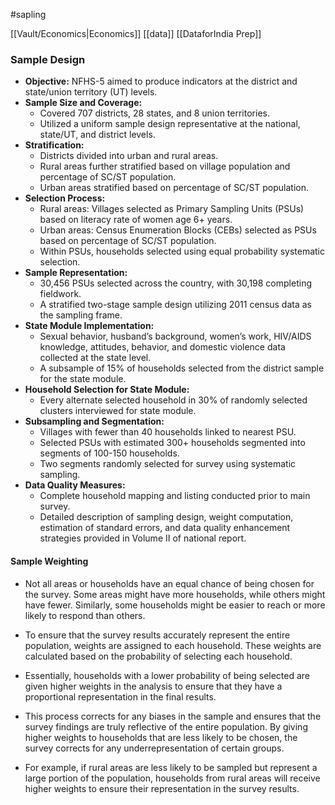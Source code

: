 #sapling 

[[Vault/Economics|Economics]] [[data]] [[DataforIndia Prep]] 

### Sample Design 

- **Objective:** NFHS-5 aimed to produce indicators at the district and state/union territory (UT) levels.
- **Sample Size and Coverage:**
    - Covered 707 districts, 28 states, and 8 union territories.
    - Utilized a uniform sample design representative at the national, state/UT, and district levels.
- **Stratification:**
    - Districts divided into urban and rural areas.
    - Rural areas further stratified based on village population and percentage of SC/ST population.
    - Urban areas stratified based on percentage of SC/ST population.
- **Selection Process:**
    - Rural areas: Villages selected as Primary Sampling Units (PSUs) based on literacy rate of women age 6+ years.
    - Urban areas: Census Enumeration Blocks (CEBs) selected as PSUs based on percentage of SC/ST population.
    - Within PSUs, households selected using equal probability systematic selection.
- **Sample Representation:**
    - 30,456 PSUs selected across the country, with 30,198 completing fieldwork.
    - A stratified two-stage sample design utilizing 2011 census data as the sampling frame.
- **State Module Implementation:**
    - Sexual behavior, husband’s background, women’s work, HIV/AIDS knowledge, attitudes, behavior, and domestic violence data collected at the state level.
    - A subsample of 15% of households selected from the district sample for the state module.
- **Household Selection for State Module:**
    - Every alternate selected household in 30% of randomly selected clusters interviewed for state module.
- **Subsampling and Segmentation:**
    - Villages with fewer than 40 households linked to nearest PSU.
    - Selected PSUs with estimated 300+ households segmented into segments of 100-150 households.
    - Two segments randomly selected for survey using systematic sampling.
- **Data Quality Measures:**
    - Complete household mapping and listing conducted prior to main survey.
    - Detailed description of sampling design, weight computation, estimation of standard errors, and data quality enhancement strategies provided in Volume II of national report.


#### Sample Weighting
- Not all areas or households have an equal chance of being chosen for the survey. Some areas might have more households, while others might have fewer. Similarly, some households might be easier to reach or more likely to respond than others.

- To ensure that the survey results accurately represent the entire population, weights are assigned to each household. These weights are calculated based on the probability of selecting each household.

- Essentially, households with a lower probability of being selected are given higher weights in the analysis to ensure that they have a proportional representation in the final results. 

- This process corrects for any biases in the sample and ensures that the survey findings are truly reflective of the entire population. By giving higher weights to households that are less likely to be chosen, the survey corrects for any underrepresentation of certain groups. 

- For example, if rural areas are less likely to be sampled but represent a large portion of the population, households from rural areas will receive higher weights to ensure their representation in the survey results.

